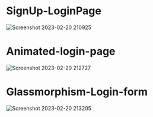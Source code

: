 # SignUp-LoginPage

![Screenshot 2023-02-20 210925](https://user-images.githubusercontent.com/61920916/220254228-70bea3cc-acf4-48db-af7c-6bf45463a3f5.png)

# Animated-login-page

![Screenshot 2023-02-20 212727](https://user-images.githubusercontent.com/61920916/220255892-a3524e2d-0133-47f6-92d6-6f072a316de7.png)

# Glassmorphism-Login-form

![Screenshot 2023-02-20 213205](https://user-images.githubusercontent.com/61920916/220256640-444c67d7-d2f0-4c09-a0a3-33b3723e1f55.png)

